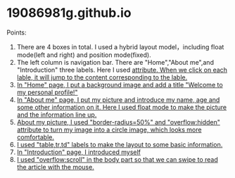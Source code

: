 # 19086981g.github.io
Points:
1. There are 4 boxes in total. I used a hybrid layout model，including float mode(left and right) and position mode(fixed).
2. The left column is navigation bar. There are "Home","About me",and "Introduction" three labels. Here I used <a href=""> attribute. 
   When we click on each lable, it will jump to the content corresponding to the lable.
3. In "Home" page, I put a background image and add a title "Welcome to my personal profile!"
4. In "About me" page, I put my picture and introduce my name, age and some other information on it. Here I used float mode to make 
   the picture and the information line up.
5. About my picture, I used "border-radius=50%" and "overflow:hidden" attribute to turn my image into a circle image, which looks
   more comfortable.
6. I used "table,tr,td" labels to make the layout to some basic information.
7. In "Introduction" page, I introduced myself
8. I used "overflow:scroll" in the body part so that we can swipe to read the article with the mouse.

